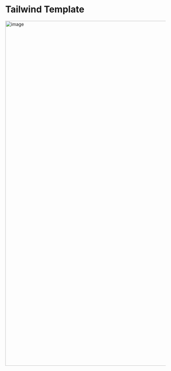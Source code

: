 # Tailwind Template 

<img width="1920" height="1080" alt="image" src="https://github.com/user-attachments/assets/65ab31e8-58c5-4b92-a57e-5eb8245007ba" />
